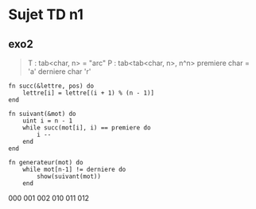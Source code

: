 # Sujet TD n1

## exo2

> T : tab<char, n> = "arc"
> P : tab<tab<char, n>, n^n>
> premiere char = 'a'
> derniere char 'r'

```
fn succ(&lettre, pos) do
    lettre[i] = lettre[(i + 1) % (n - 1)]
end

fn suivant(&mot) do
    uint i = n - 1
    while succ(mot[i], i) == premiere do
        i --
    end
end

fn generateur(mot) do
    while mot[n-1] != derniere do
        show(suivant(mot))
    end

```

000
001
002
010
011
012